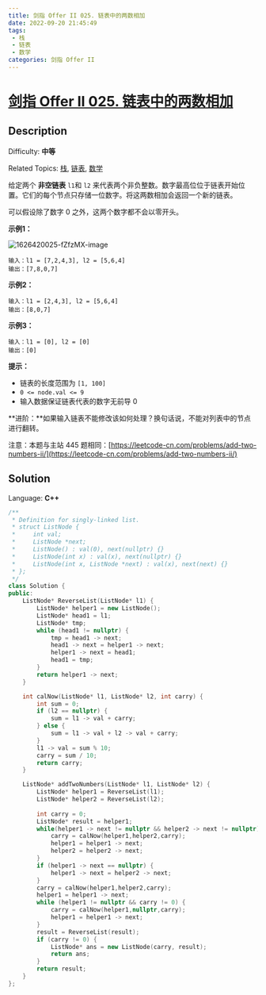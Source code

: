 ```yaml
---
title: 剑指 Offer II 025. 链表中的两数相加
date: 2022-09-20 21:45:49
tags:
 - 栈
 - 链表
 - 数学
categories: 剑指 Offer II
---
```


# [剑指 Offer II 025\. 链表中的两数相加](https://leetcode.cn/problems/lMSNwu/)

## Description

Difficulty: **中等**  

Related Topics: [栈](https://leetcode.cn/tag/stack/), [链表](https://leetcode.cn/tag/linked-list/), [数学](https://leetcode.cn/tag/math/)


给定两个 **非空链表** `l1`和 `l2` 来代表两个非负整数。数字最高位位于链表开始位置。它们的每个节点只存储一位数字。将这两数相加会返回一个新的链表。

可以假设除了数字 0 之外，这两个数字都不会以零开头。

**示例1：**

![1626420025-fZfzMX-image](https://cdn.staticaly.com/gh/Poseidon-HL/image-hosting@master/20220915/1626420025-fZfzMX-image.6big64vpahg0.webp)

```
输入：l1 = [7,2,4,3], l2 = [5,6,4]
输出：[7,8,0,7]
```

**示例2：**

```
输入：l1 = [2,4,3], l2 = [5,6,4]
输出：[8,0,7]
```

**示例3：**

```
输入：l1 = [0], l2 = [0]
输出：[0]
```

**提示：**

*   链表的长度范围为 `[1, 100]`
*   `0 <= node.val <= 9`
*   输入数据保证链表代表的数字无前导 0

**进阶：**如果输入链表不能修改该如何处理？换句话说，不能对列表中的节点进行翻转。

注意：本题与主站 445 题相同：[https://leetcode-cn.com/problems/add-two-numbers-ii/](https://leetcode-cn.com/problems/add-two-numbers-ii/)


## Solution

Language: **C++**

```c++
/**
 * Definition for singly-linked list.
 * struct ListNode {
 *     int val;
 *     ListNode *next;
 *     ListNode() : val(0), next(nullptr) {}
 *     ListNode(int x) : val(x), next(nullptr) {}
 *     ListNode(int x, ListNode *next) : val(x), next(next) {}
 * };
 */
class Solution {
public:
    ListNode* ReverseList(ListNode* l1) {
        ListNode* helper1 = new ListNode();
        ListNode* head1 = l1;
        ListNode* tmp;
        while (head1 != nullptr) {
            tmp = head1 -> next;
            head1 -> next = helper1 -> next;
            helper1 -> next = head1;
            head1 = tmp;
        }
        return helper1 -> next;
    }

    int calNow(ListNode* l1, ListNode* l2, int carry) {
        int sum = 0;
        if (l2 == nullptr) {
            sum = l1 -> val + carry;
        } else {
            sum = l1 -> val + l2 -> val + carry;
        }
        l1 -> val = sum % 10;
        carry = sum / 10;
        return carry;
    }

    ListNode* addTwoNumbers(ListNode* l1, ListNode* l2) {
        ListNode* helper1 = ReverseList(l1);
        ListNode* helper2 = ReverseList(l2);
        
        int carry = 0;
        ListNode* result = helper1;
        while(helper1 -> next != nullptr && helper2 -> next != nullptr) {
            carry = calNow(helper1,helper2,carry);
            helper1 = helper1 -> next;
            helper2 = helper2 -> next;
        }
        if (helper1 -> next == nullptr) {
            helper1 -> next = helper2 -> next;
        }
        carry = calNow(helper1,helper2,carry);
        helper1 = helper1 -> next;
        while (helper1 != nullptr && carry != 0) {
            carry = calNow(helper1,nullptr,carry);
            helper1 = helper1 -> next;
        }
        result = ReverseList(result);
        if (carry != 0) {
            ListNode* ans = new ListNode(carry, result);
            return ans;
        }
        return result;
    }
};
```
